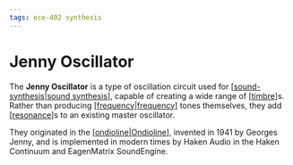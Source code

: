 ```yaml
---
tags: ece-402 synthesis
---
```


# Jenny Oscillator

The **Jenny Oscillator** is a type of oscillation circuit used for [[sound-synthesis|sound synthesis]], capable of creating a wide range of [[timbre]]s. Rather than producing [[frequency|frequency]] tones themselves, they add [[resonance]]s to an existing master oscillator.

They originated in the [[ondioline|Ondioline]], invented in 1941 by Georges Jenny, and is implemented in modern times by Haken Audio in the Haken Continuum and EagenMatrix SoundEngine.

[//begin]: # "Autogenerated link references for markdown compatibility"
[sound-synthesis|sound synthesis]: sound-synthesis "Sound Synthesis"
[timbre]: timbre "Timbre"
[frequency|frequency]: frequency "Frequency"
[resonance]: resonance "Resonance"
[ondioline|Ondioline]: ondioline "Ondioline"
[//end]: # "Autogenerated link references"